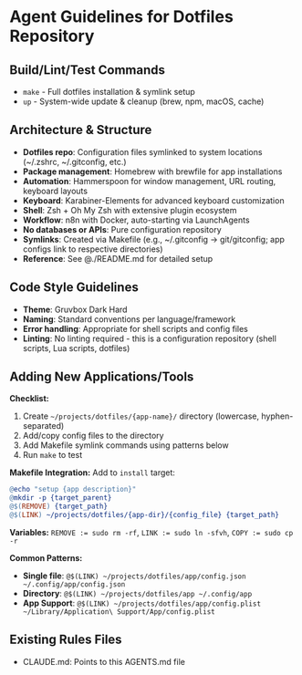 # Agent Guidelines for Dotfiles Repository

## Build/Lint/Test Commands
- `make` - Full dotfiles installation & symlink setup
- `up` - System-wide update & cleanup (brew, npm, macOS, cache)

## Architecture & Structure
- **Dotfiles repo**: Configuration files symlinked to system locations (~/.zshrc, ~/.gitconfig, etc.)
- **Package management**: Homebrew with brewfile for app installations
- **Automation**: Hammerspoon for window management, URL routing, keyboard layouts
- **Keyboard**: Karabiner-Elements for advanced keyboard customization
- **Shell**: Zsh + Oh My Zsh with extensive plugin ecosystem
- **Workflow**: n8n with Docker, auto-starting via LaunchAgents
- **No databases or APIs**: Pure configuration repository
- **Symlinks**: Created via Makefile (e.g., ~/.gitconfig → git/gitconfig; app configs link to respective directories)
- **Reference**: See @./README.md for detailed setup

## Code Style Guidelines
- **Theme**: Gruvbox Dark Hard
- **Naming**: Standard conventions per language/framework
- **Error handling**: Appropriate for shell scripts and config files
- **Linting**: No linting required - this is a configuration repository (shell scripts, Lua scripts, dotfiles)

## Adding New Applications/Tools

**Checklist:**
1. Create `~/projects/dotfiles/{app-name}/` directory (lowercase, hyphen-separated)
2. Add/copy config files to the directory
3. Add Makefile symlink commands using patterns below
4. Run `make` to test

**Makefile Integration:**
Add to `install` target:
```makefile
@echo "setup {app description}"
@mkdir -p {target_parent}
@$(REMOVE) {target_path}
@$(LINK) ~/projects/dotfiles/{app-dir}/{config_file} {target_path}
```

**Variables:** `REMOVE := sudo rm -rf`, `LINK := sudo ln -sfvh`, `COPY := sudo cp -r`

**Common Patterns:**
- **Single file**: `@$(LINK) ~/projects/dotfiles/app/config.json ~/.config/app/config.json`
- **Directory**: `@$(LINK) ~/projects/dotfiles/app ~/.config/app`
- **App Support**: `@$(LINK) ~/projects/dotfiles/app/config.plist ~/Library/Application\ Support/App/config.plist`

## Existing Rules Files
- CLAUDE.md: Points to this AGENTS.md file
